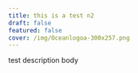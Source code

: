 ```yaml
---
title: this is a test n2
draft: false
featured: false
cover: /img/Oceanlogoa-300x257.png
---
```

test description body